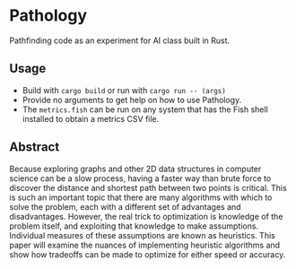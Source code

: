 # Pathology
Pathfinding code as an experiment for AI class built in Rust.

## Usage

- Build with `cargo build` or run with `cargo run -- (args)`
- Provide no arguments to get help on how to use Pathology.
- The `metrics.fish` can be run on any system that has the Fish shell installed to obtain a metrics CSV file.

## Abstract

Because exploring graphs and other 2D data structures in computer science can be a slow process, having a faster way than brute force to discover the distance and shortest path between two points is critical. This is such an important topic that there are many algorithms with which to solve the problem, each with a different set of advantages and disadvantages. However, the real trick to optimization is knowledge of the problem itself, and exploiting that knowledge to make assumptions. Individual measures of these assumptions are known as heuristics. This paper will examine the nuances of implementing heuristic algorithms and show how tradeoffs can be made to optimize for either speed or accuracy.